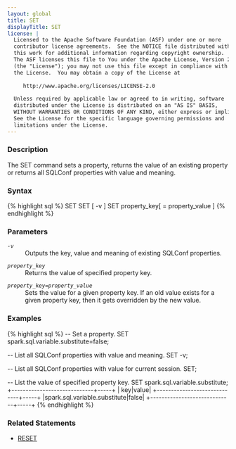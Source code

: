 ```yaml
---
layout: global
title: SET
displayTitle: SET
license: |
  Licensed to the Apache Software Foundation (ASF) under one or more
  contributor license agreements.  See the NOTICE file distributed with
  this work for additional information regarding copyright ownership.
  The ASF licenses this file to You under the Apache License, Version 2.0
  (the "License"); you may not use this file except in compliance with
  the License.  You may obtain a copy of the License at
 
     http://www.apache.org/licenses/LICENSE-2.0
 
  Unless required by applicable law or agreed to in writing, software
  distributed under the License is distributed on an "AS IS" BASIS,
  WITHOUT WARRANTIES OR CONDITIONS OF ANY KIND, either express or implied.
  See the License for the specific language governing permissions and
  limitations under the License.
---
```


### Description

The SET command sets a property, returns the value of an existing property or returns all SQLConf properties with value and meaning.

### Syntax

{% highlight sql %}
SET
SET [ -v ]
SET property_key[ = property_value ]
{% endhighlight %}

### Parameters

<dl>
  <dt><code><em>-v</em></code></dt>
  <dd>Outputs the key, value and meaning of existing SQLConf properties.</dd>
</dl>

<dl>
  <dt><code><em>property_key</em></code></dt>
  <dd>Returns the value of specified property key.</dd>
</dl>

<dl>
  <dt><code><em>property_key=property_value</em></code></dt>
  <dd>Sets the value for a given property key. If an old value exists for a given property key, then it gets overridden by the new value.</dd>
</dl>

### Examples

{% highlight sql %}
-- Set a property.
SET spark.sql.variable.substitute=false;

-- List all SQLConf properties with value and meaning.
SET -v;

-- List all SQLConf properties with value for current session.
SET;

-- List the value of specified property key.
SET spark.sql.variable.substitute;
+-----------------------------+-----+
|                          key|value|
+-----------------------------+-----+
|spark.sql.variable.substitute|false|
+-----------------------------+-----+
{% endhighlight %}

### Related Statements

 * [RESET](sql-ref-syntax-aux-conf-mgmt-reset.html)

